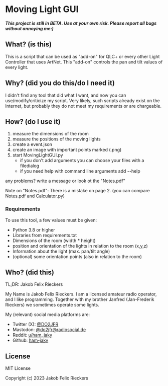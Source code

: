 # Moving Light GUI

**_This project is still in BETA. Use at your own risk. Please report all bugs without annoying me:)_**

## What? (is this)

This is a script that can be used as "add-on" for QLC+ or every other Light Controller that uses ArtNet. This "add-on" controls the pan and tilt values of every light.

## Why? (did you do this/do I need it)

I didn't find any tool that did what I want, and now you can use/modify/criticize my script. Very likely, such scripts already exist on the Internet, but probably they do not meet my requirements or are chargeable.

## How? (do I use it)

1. measure the dimensions of the room
2. measure the positions of the moving lights
3. create a event.json
4. create an image with important points marked (.png)
5. start MovingLightGUI.py
   * if you don't add arguments you can choose your files with a filedialog
   * if you need help with command line arguments add --help

any problems? write a message or look ot the "Notes.pdf"

Note on "Notes.pdf": There is a mistake on page 2. (you can compare Notes.pdf and Calculator.py)

### Requirements

To use this tool, a few values must be given:
* Python 3.8 or higher
* Libraries from requirements.txt
* Dimensions of the room (width * height)
* position and orientation of the lights in relation to the room (x,y,z)
* Information about the light (max. pan/tilt angle)
* (optional) some orientation points (also in relation to the room)

## Who? (did this)

TL;DR: Jakob Felix Rieckers

My Name is Jakob Felix Rieckers. I am a licensed amateur radio operator, and I like programming. Together with my brother Janfred (Jan-Frederik Rieckers) we sometimes operate some lights.

My (relevant) social media platforms are:
* Twitter (X): [@DO2JFR](https://twitter.com/DO2JFR)
* Mastodon: [@do2jfr@radiosocial.de ](https://radiosocial.de/@do2jfr)
* Reddit: [u/ham_jaky](https://www.reddit.com/user/ham_jaky/)
* Github: [ham-jaky](github.com/ham-jaky)

## License

MIT License

Copyright (c) 2023 Jakob Felix Rieckers